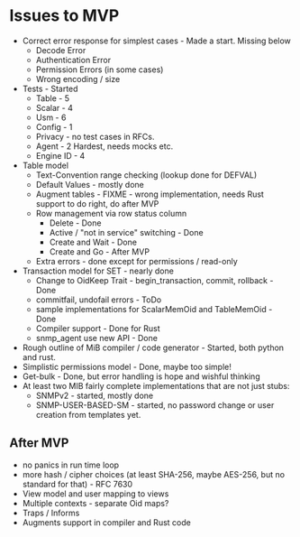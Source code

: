 # Issues to MVP

* Correct error response for simplest cases - Made a start. Missing below
  * Decode Error
  * Authentication Error
  * Permission Errors (in some cases)
  * Wrong encoding / size
* Tests - Started
  * Table - 5
  * Scalar - 4
  * Usm - 6
  * Config - 1
  * Privacy - no test cases in RFCs.
  * Agent -  2 Hardest, needs mocks etc.
  * Engine ID - 4
* Table model
  * Text-Convention range checking (lookup done for DEFVAL)
  * Default Values - mostly done
  * Augment tables - FIXME - wrong implementation, needs Rust support to do right, do after MVP
  * Row management via row status column
    * Delete - Done
    * Active / "not in service" switching - Done
    * Create and Wait - Done
    * Create and Go - After MVP
  * Extra errors - done except for permissions / read-only
* Transaction model for SET - nearly done
  * Change to OidKeep Trait - begin_transaction, commit, rollback - Done
  * commitfail, undofail errors - ToDo
  * sample implementations for ScalarMemOid and TableMemOid - Done
  * Compiler support - Done for Rust
  * snmp_agent use new API - Done
* Rough outline of MiB compiler / code generator - Started, both python and rust.
* Simplistic permissions model - Done, maybe too simple!
* Get-bulk - Done, but error handling is hope and wishful thinking
* At least two MIB fairly complete implementations that are not just stubs:
  * SNMPv2  - started, mostly done
  * SNMP-USER-BASED-SM - started, no password change or user creation from templates yet.


## After MVP

* no panics in run time loop
* more hash / cipher choices (at least SHA-256, maybe AES-256, but no standard for that) - RFC 7630
* View model and user mapping to views
* Multiple contexts - separate Oid maps?
* Traps / Informs
* Augments support in compiler and Rust code
